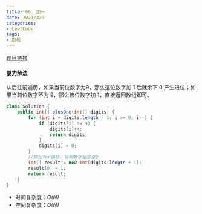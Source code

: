 ```yaml
---
title: 66. 加一
date: 2021/3/9
categories:
- LeetCode
tags:
- 数组
---
```


[题目链接](https://leetcode-cn.com/problems/plus-one/)

#### 暴力解法

从后往前遍历，如果当前位数字为9，那么这位数字加 1 后就余下 0 产生进位；如果当前位数字不为 9，那么该位数字加 1，直接返回数组即可。

```java
class Solution {
    public int[] plusOne(int[] digits) {
        for (int i = digits.length - 1; i >= 0; i--) {
            if (digits[i] != 9) {
                digits[i]++;
                return digits;
            }
            digits[i] = 0;
        }
        //跳出for循环，说明数字全部是9
        int[] result = new int[digits.length + 1];
        result[0] = 1;
        return result;
    }
}
```

- 时间复杂度：*O(N)*
- 空间复杂度：*O(N)*
